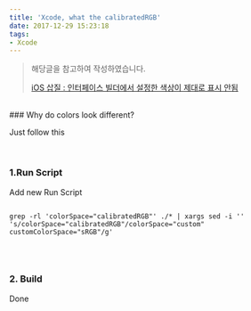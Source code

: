 ```yaml
---
title: 'Xcode, what the calibratedRGB'
date: 2017-12-29 15:23:18
tags: 
- Xcode
---
```

> 해당글을 참고하여 작성하였습니다.
> 
> [iOS 삽질 : 인터페이스 빌더에서 설정한 색상이 제대로 표시 안됨](https://code.iamseapy.com/archives/58)

<br />
### Why do colors look different?
<p>
Just follow this
</p>

<br />

### 1.Run Script
<p>Add new Run Script</p>

<pre><code>
grep -rl 'colorSpace="calibratedRGB"' ./* | xargs sed -i '' 's/colorSpace="calibratedRGB"/colorSpace="custom" customColorSpace="sRGB"/g'

</code></pre>

<br />

### 2. Build
<p>Done</p>

<br />
